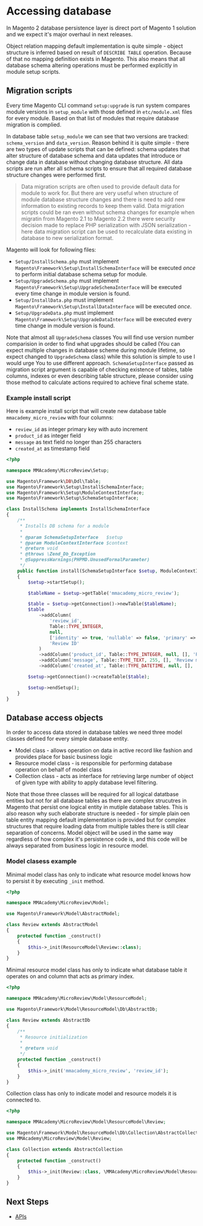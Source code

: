 # Accessing database

In Magento 2 database persistence layer is direct port of Magento 1 solution and we expect it's major overhaul in next releases.

Object relation mapping default implementation is quite simple - object structure is inferred based on result of `DESCRIBE TABLE` operation.
Because of that no mapping definition exists in Magento.
This also means that all database schema altering operations must be performed explicitly in module setup scripts.

## Migration scripts

Every time Magento CLI command `setup:upgrade` is run system compares module versions in `setup_module` with those defined in `etc/module.xml` files for every module.
Based on that list of modules that require database migration is complied.

In database table `setup_module` we can see that two versions are tracked: `schema_version` and `data_version`.
Reason behind it is quite simple - there are two types of update scripts that can be defined: schema updates that alter structure of database schema and data updates that introduce or change data in database without changing database structure.
All data scripts are run after all schema scripts to ensure that all required database structure changes were performed first.

> Data migration scripts are often used to provide default data for module to work for.
> But there are very useful when structure of module database structure changes and there is need to add new information to existing records to keep them valid.
> Data migration scripts could be ran even without schema changes for example when migratin from Magento 2.1 to Magento 2.2 there were security decision made to replace PHP serialization with JSON serialization - here data migration script can be used to recalculate data existing in database to new serialization format.

Magento will look for following files:
* `Setup/InstallSchema.php` must implement `Magento\Framework\Setup\InstallSchemaInterface` will be executed _once_ to perform initial database schema setup for module.
* `Setup/UpgradeSchema.php` must implement `Magento\Framework\Setup\UpgradeSchemaInterface` will be executed every time change in module version is found.
* `Setup/InstallData.php` must implement `Magento\Framework\Setup\InstallDataInterface` will be executed _once_.
* `Setup/UpgradeData.php` must implement `Magento\Framework\Setup\UpgradeDataInterface` will be executed every time change in module version is found.

Note that almost all `UpgradeSchema` classes You will find use version number comparision in order to find what upgrades should be called (You can expect multiple changes in database scheme during module lifetime, so expect changed to `UpgradeSchema` class) while this solution is simple to use I would urge You to use different approach.
`SchemaSetupInterface` passed as migration script argument is capable of checking existence of tables, table columns, indexes or even describing table structure, please consider using those method to calculate actions required to achieve final scheme state.

### Example install script

Here is example install script that will create new database table `mmacademy_micro_review` with four columns:
* `review_id` as integer primary key with auto increment
* `product_id` as integer field
* `message` as text field no longer than 255 characters
* `created_at` as timestamp field

```php
<?php

namespace MMAcademy\MicroReview\Setup;

use Magento\Framework\DB\Ddl\Table;
use Magento\Framework\Setup\InstallSchemaInterface;
use Magento\Framework\Setup\ModuleContextInterface;
use Magento\Framework\Setup\SchemaSetupInterface;

class InstallSchema implements InstallSchemaInterface
{
    /**
     * Installs DB schema for a module
     *
     * @param SchemaSetupInterface   $setup
     * @param ModuleContextInterface $context
     * @return void
     * @throws \Zend_Db_Exception
     * @SuppressWarnings(PHPMD.UnusedFormalParameter)
     */
    public function install(SchemaSetupInterface $setup, ModuleContextInterface $context)
    {
        $setup->startSetup();

        $tableName = $setup->getTable('mmacademy_micro_review');

        $table = $setup->getConnection()->newTable($tableName);
        $table
            ->addColumn(
                'review_id',
                Table::TYPE_INTEGER,
                null,
                ['identity' => true, 'nullable' => false, 'primary' => true],
                'Review ID'
            )
            ->addColumn('product_id', Table::TYPE_INTEGER, null, [], 'Product ID')
            ->addColumn('message', Table::TYPE_TEXT, 255, [], 'Review message')
            ->addColumn('created_at', Table::TYPE_DATETIME, null, [], 'Created At');

        $setup->getConnection()->createTable($table);

        $setup->endSetup();
    }
}
```

## Database access objects

In order to access data stored in database tables we need three model classes defined for every simple database entity.
* Model class - allows operation on data in active record like fashion and provides place for basic business logic
* Resource model class - is responsible for performing database operation on behalf of model class
* Collection class - acts as interface for retrieving large number of object of given type with ability to apply database level filtering.

Note that those three classes will be required for all logical datatbase entities but not for all database tables as there are complex strucutres in Magento that persist one logical entity in mutiple database tables.
This is also reason why such elaborate structure is needed - for simple plain oen table entity mapping default implementation is provided but for complex structures that require loading data from multiple tables there is still clear separation of concerns.
Model object will be used in the same way regardless of how complex it's persistence code is, and this code will be always separated from business logic in resource model.

### Model clasess example

Minimal model class has only to indicate what resource model knows how to persist it by executing `_init` method.

```php
<?php

namespace MMAcademy\MicroReview\Model;

use Magento\Framework\Model\AbstractModel;

class Review extends AbstractModel
{
    protected function _construct()
    {
        $this->_init(ResourceModel\Review::class);
    }
}
```

Minimal resource model class has only to indicate what database table it operates on and column that acts as primary index.

```php
<?php

namespace MMAcademy\MicroReview\Model\ResourceModel;

use Magento\Framework\Model\ResourceModel\Db\AbstractDb;

class Review extends AbstractDb
{
    /**
     * Resource initialization
     *
     * @return void
     */
    protected function _construct()
    {
        $this->_init('mmacademy_micro_review', 'review_id');
    }
}
```

Collection class has only to indicate model and resource models it is connected to.

```php
<?php

namespace MMAcademy\MicroReview\Model\ResourceModel\Review;

use Magento\Framework\Model\ResourceModel\Db\Collection\AbstractCollection;
use MMAcademy\MicroReview\Model\Review;

class Collection extends AbstractCollection
{
    protected function _construct()
    {
        $this->_init(Review::class, \MMAcademy\MicroReview\Model\ResourceModel\Review::class);
    }
}
```


## Next Steps

* [APIs](service_contracts.md)
